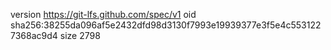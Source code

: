 version https://git-lfs.github.com/spec/v1
oid sha256:38255da096af5e2432dfd98d3130f7993e19939377e3f5e4c5531227368ac9d4
size 2798
